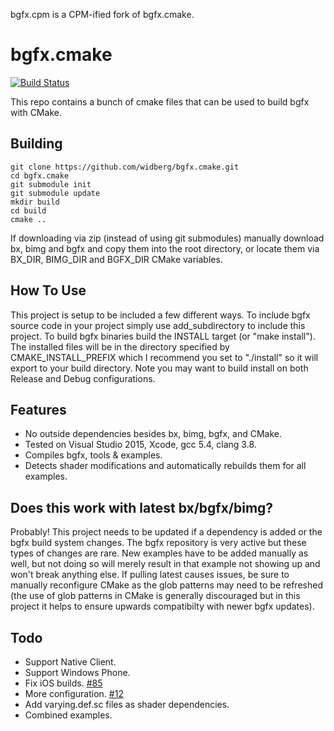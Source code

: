 bgfx.cpm is a CPM-ified fork of bgfx.cmake.

bgfx.cmake
===================
[![Build Status](https://travis-ci.org/widberg/bgfx.cmake.svg?branch=master)](https://travis-ci.org/widberg/bgfx.cmake)

This repo contains a bunch of cmake files that can be used to build bgfx with CMake.

Building
-------------

```
git clone https://github.com/widberg/bgfx.cmake.git
cd bgfx.cmake
git submodule init
git submodule update
mkdir build
cd build
cmake ..
```

If downloading via zip (instead of using git submodules) manually download bx, bimg and bgfx and copy them into the root directory, or locate them via BX_DIR, BIMG_DIR and BGFX_DIR CMake variables.

How To Use
-------------
This project is setup to be included a few different ways. To include bgfx source code in your project simply use add_subdirectory to include this project. To build bgfx binaries build the INSTALL target (or "make install"). The installed files will be in the directory specified by CMAKE_INSTALL_PREFIX which I recommend you set to "./install" so it will export to your build directory. Note you may want to build install on both Release and Debug configurations.

Features
-------------
* No outside dependencies besides bx, bimg, bgfx, and CMake.
* Tested on Visual Studio 2015, Xcode, gcc 5.4, clang 3.8.
* Compiles bgfx, tools & examples.
* Detects shader modifications and automatically rebuilds them for all examples.

Does this work with latest bx/bgfx/bimg?
-------------
Probably! This project needs to be updated if a dependency is added or the bgfx build system changes. The bgfx repository is very active but these types of changes are rare. New examples have to be added manually as well, but not doing so will merely result in that example not showing up and won't break anything else. If pulling latest causes issues, be sure to manually reconfigure CMake as the glob patterns may need to be refreshed (the use of glob patterns in CMake is generally discouraged but in this project it helps to ensure upwards compatibilty with newer bgfx updates).

Todo
-------------
* Support Native Client.
* Support Windows Phone.
* Fix iOS builds. [#85](https://github.com/widberg/bgfx.cmake/issues/85)
* More configuration. [#12](https://github.com/widberg/bgfx.cmake/issues/12)
* Add varying.def.sc files as shader dependencies.
* Combined examples.
